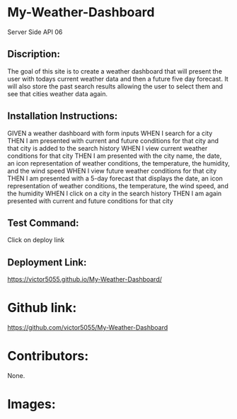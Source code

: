 # My-Weather-Dashboard
Server Side API 06

## Discription:
The goal of this site is to create a weather dashboard that will present the user with todays current weather data and then a future five day forecast. It will also store the past search results allowing the user to select them and see that cities weather data again.

## Installation Instructions:
GIVEN a weather dashboard with form inputs
WHEN I search for a city
THEN I am presented with current and future conditions for that city and that city is added to the search history
WHEN I view current weather conditions for that city
THEN I am presented with the city name, the date, an icon representation of weather conditions, the temperature, the humidity, and the wind speed
WHEN I view future weather conditions for that city
THEN I am presented with a 5-day forecast that displays the date, an icon representation of weather conditions, the temperature, the wind speed, and the humidity
WHEN I click on a city in the search history
THEN I am again presented with current and future conditions for that city


## Test Command:
Click on deploy link

## Deployment Link:
https://victor5055.github.io/My-Weather-Dashboard/

# Github link:
https://github.com/victor5055/My-Weather-Dashboard

# Contributors:
None.

# Images:
![]()


